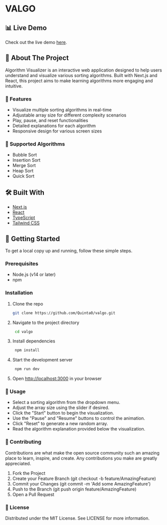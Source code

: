 # VALGO

## 📊 Live Demo
Check out the live demo [here](https://quinta0.github.io/valgo/).

## 🚀 About The Project
Algorithm Visualizer is an interactive web application designed to help users understand and visualize various sorting algorithms. Built with Next.js and React, this project aims to make learning algorithms more engaging and intuitive.

### 🎯 Features
- Visualize multiple sorting algorithms in real-time
- Adjustable array size for different complexity scenarios
- Play, pause, and reset functionalities
- Detailed explanations for each algorithm
- Responsive design for various screen sizes

### 🧮 Supported Algorithms
- Bubble Sort
- Insertion Sort
- Merge Sort
- Heap Sort
- Quick Sort

## 🛠️ Built With
- [Next.js](https://nextjs.org/)
- [React](https://reactjs.org/)
- [TypeScript](https://www.typescriptlang.org/)
- [Tailwind CSS](https://tailwindcss.com/)

## 🏁 Getting Started

To get a local copy up and running, follow these simple steps.

### Prerequisites
- Node.js (v14 or later)
- npm

### Installation

1. Clone the repo
   ```sh
   git clone https://github.com/Quinta0/valgo.git
   ```
2. Navigate to the project directory
   ```sh
    cd valgo
    ```
3. Install dependencies
   ```sh
    npm install
    ```
4. Start the development server
   ```sh
    npm run dev
    ```
5. Open [http://localhost:3000](http://localhost:3000) in your browser

### 🎨 Usage

- Select a sorting algorithm from the dropdown menu.
- Adjust the array size using the slider if desired.
- Click the "Start" button to begin the visualization.
- Use the "Pause" and "Resume" buttons to control the animation.
- Click "Reset" to generate a new random array.
- Read the algorithm explanation provided below the visualization.

### 🤝 Contributing
Contributions are what make the open source community such an amazing place to learn, inspire, and create. Any contributions you make are greatly appreciated.

1. Fork the Project
2. Create your Feature Branch (git checkout -b feature/AmazingFeature)
3. Commit your Changes (git commit -m 'Add some AmazingFeature')
4. Push to the Branch (git push origin feature/AmazingFeature)
5. Open a Pull Request

### 📝 License
Distributed under the MIT License. See LICENSE for more information.

